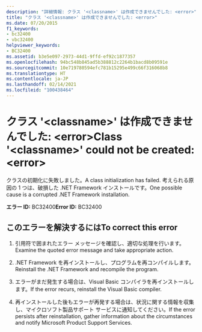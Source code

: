 ```yaml
---
description: "詳細情報: クラス '<classname>' は作成できませんでした: <error>"
title: "クラス '<classname>' は作成できませんでした: <error>"
ms.date: 07/20/2015
f1_keywords:
- bc32400
- vbc32400
helpviewer_keywords:
- BC32400
ms.assetid: b3e5e097-2973-44d1-9ffd-ef92c1877357
ms.openlocfilehash: 94bc548b845ad5b388812c2264b1bacd8b09591e
ms.sourcegitcommit: 10e719780594efc781b15295e499c66f316068b8
ms.translationtype: HT
ms.contentlocale: ja-JP
ms.lasthandoff: 02/14/2021
ms.locfileid: "100438464"
---
```

# <a name="class-classname-could-not-be-created-error"></a><span data-ttu-id="1ec43-103">クラス '\<classname>' は作成できませんでした: \<error></span><span class="sxs-lookup"><span data-stu-id="1ec43-103">Class '\<classname>' could not be created: \<error></span></span>

<span data-ttu-id="1ec43-104">クラスの初期化に失敗しました。</span><span class="sxs-lookup"><span data-stu-id="1ec43-104">A class initialization has failed.</span></span> <span data-ttu-id="1ec43-105">考えられる原因の 1 つは、破損した .NET Framework インストールです。</span><span class="sxs-lookup"><span data-stu-id="1ec43-105">One possible cause is a corrupted .NET Framework installation.</span></span>  
  
 <span data-ttu-id="1ec43-106">**エラー ID:** BC32400</span><span class="sxs-lookup"><span data-stu-id="1ec43-106">**Error ID:** BC32400</span></span>  
  
## <a name="to-correct-this-error"></a><span data-ttu-id="1ec43-107">このエラーを解決するには</span><span class="sxs-lookup"><span data-stu-id="1ec43-107">To correct this error</span></span>  
  
1. <span data-ttu-id="1ec43-108">引用符で囲まれたエラー メッセージを確認し、適切な処理を行います。</span><span class="sxs-lookup"><span data-stu-id="1ec43-108">Examine the quoted error message and take appropriate action.</span></span>  
  
2. <span data-ttu-id="1ec43-109">.NET Framework を再インストールし、プログラムを再コンパイルします。</span><span class="sxs-lookup"><span data-stu-id="1ec43-109">Reinstall the .NET Framework and recompile the program.</span></span>  
  
3. <span data-ttu-id="1ec43-110">エラーがまだ発生する場合は、Visual Basic コンパイラを再インストールします。</span><span class="sxs-lookup"><span data-stu-id="1ec43-110">If the error recurs, reinstall the Visual Basic compiler.</span></span>  
  
4. <span data-ttu-id="1ec43-111">再インストールした後もエラーが再発する場合は、状況に関する情報を収集し、マイクロソフト製品サポート サービスに通知してください。</span><span class="sxs-lookup"><span data-stu-id="1ec43-111">If the error persists after reinstallation, gather information about the circumstances and notify Microsoft Product Support Services.</span></span>  
